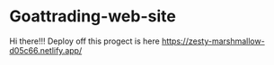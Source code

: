 # Goattrading-web-site
Hi there!!! Deploy off this progect is here https://zesty-marshmallow-d05c66.netlify.app/
